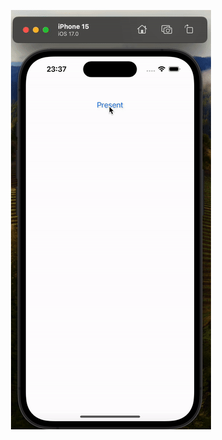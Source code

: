 <p align="center">
  <img src="https://github.com/Michae1Nechaev/gifs/blob/main/kick4.gif" alt="animated" />
</p>

